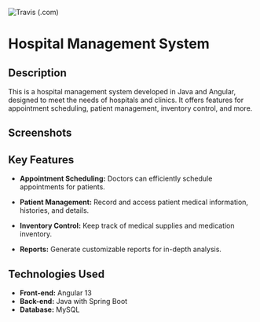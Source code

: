 ![Travis (.com)](https://img.shields.io/travis/com/LuanNadaletti/urimed?logo=travis)

# Hospital Management System

## Description
This is a hospital management system developed in Java and Angular, designed to meet the needs of hospitals and clinics. It offers features for appointment scheduling, patient management, inventory control, and more.

## Screenshots

## Key Features

-  **Appointment Scheduling:** Doctors can efficiently schedule appointments for patients.

-  **Patient Management:** Record and access patient medical information, histories, and details.

-  **Inventory Control:** Keep track of medical supplies and medication inventory.

-  **Reports:** Generate customizable reports for in-depth analysis.

## Technologies Used

-  **Front-end:** Angular 13
-  **Back-end:** Java with Spring Boot
-  **Database:** MySQL
